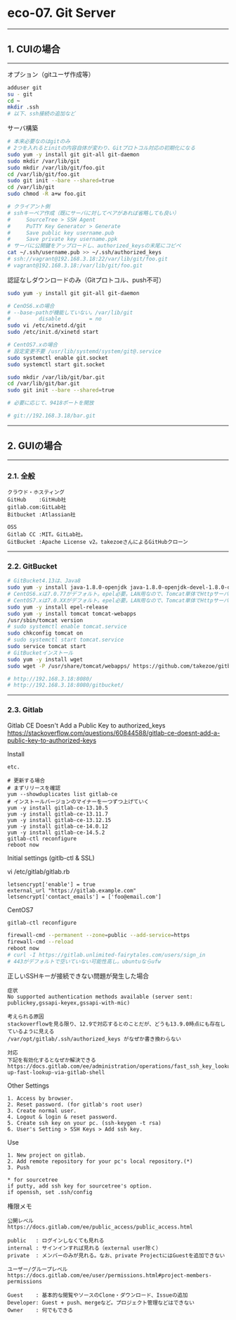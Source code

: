 # eco-07. Git Server
________________________________________
## 1. CUIの場合
________________________________________
オプション（gitユーザ作成等）

```bash
adduser git
su - git
cd ~
mkdir .ssh
# 以下、ssh接続の追加など
```

サーバ構築

```bash
# 本来必要なのはgitのみ
# 2つを入れるとinitの内容自体が変わり、Gitプロトコル対応の初期化になる
sudo yum -y install git git-all git-daemon
sudo mkdir /var/lib/git
sudo mkdir /var/lib/git/foo.git
cd /var/lib/git/foo.git
sudo git init --bare --shared=true
cd /var/lib/git
sudo chmod -R a+w foo.git

# クライアント側
# sshキーペア作成（既にサーバに対してペアがあれば省略しても良い）
#     SourceTree > SSH Agent
#     PuTTY Key Generator > Generate
#     Save public key username.pub
#     Save private key username.ppk
# サーバに公開鍵をアップロードし、authorized_keysの末尾にコピペ
cat ~/.ssh/username.pub >> ~/.ssh/authorized_keys
# ssh://vagrant@192.168.3.18:22/var/lib/git/foo.git
# vagrant@192.168.3.18:/var/lib/git/foo.git
```

認証なしダウンロードのみ（Gitプロトコル、push不可）

```bash
sudo yum -y install git git-all git-daemon

# CenOS6.xの場合
# --base-pathが機能していない。/var/lib/git
#         disable         = no
sudo vi /etc/xinetd.d/git
sudo /etc/init.d/xinetd start

# CentOS7.xの場合
# 設定変更不要 /usr/lib/systemd/system/git@.service
sudo systemctl enable git.socket
sudo systemctl start git.socket

sudo mkdir /var/lib/git/bar.git
cd /var/lib/git/bar.git
sudo git init --bare --shared=true

# 必要に応じて、9418ポートを開放

# git://192.168.3.18/bar.git
```

________________________________________
## 2. GUIの場合
________________________________________
### 2.1. 全般

```text
クラウド・ホスティング
GitHub    :GitHub社
gitlab.com:GitLab社
Bitbucket :Atlassian社

OSS
Gitlab CC :MIT。GitLab社。
GitBucket :Apache License v2。takezoeさんによるGitHubクローン
```

________________________________________
### 2.2. GitBucket

```bash
# GitBucket4.13は、Java8
sudo yum -y install java-1.8.0-openjdk java-1.8.0-openjdk-devel-1.8.0-devel
# CentOS6.xは7.0.77がデフォルト。epel必要。LAN用なので、Tomcat単体でHttpサーバさせてOK
# CentOS7.xは7.0.XXがデフォルト。epel必要。LAN用なので、Tomcat単体でHttpサーバさせてOK
sudo yum -y install epel-release
sudo yum -y install tomcat tomcat-webapps
/usr/sbin/tomcat version
# sudo systemctl enable tomcat.service
sudo chkconfig tomcat on
# sudo systemctl start tomcat.service
sudo service tomcat start
# GitBucketインストール
sudo yum -y install wget
sudo wget -P /usr/share/tomcat/webapps/ https://github.com/takezoe/gitbucket/releases/download/4.13/gitbucket.war

# http://192.168.3.18:8080/
# http://192.168.3.18:8080/gitbucket/
```

________________________________________
### 2.3. Gitlab

Gitlab CE Doesn't Add a Public Key to authorized_keys  
https://stackoverflow.com/questions/60844588/gitlab-ce-doesnt-add-a-public-key-to-authorized-keys

Install

```text
etc.

# 更新する場合
# まずリリースを確認
yum --showduplicates list gitlab-ce
# インストールバージョンのマイナーを一つずつ上げていく
yum -y install gitlab-ce-13.10.5
yum -y install gitlab-ce-13.11.7
yum -y install gitlab-ce-13.12.15
yum -y install gitlab-ce-14.0.12
yum -y install gitlab-ce-14.5.2
gitlab-ctl reconfigure
reboot now
```

Initial settings (gitlb-ctl & SSL)

vi /etc/gitlab/gitlab.rb

```text
letsencrypt['enable'] = true
external_url "https://gitlab.example.com"
letsencrypt['contact_emails'] = ['foo@email.com']
```

CentOS7

```bash
gitlab-ctl reconfigure

firewall-cmd --permanent --zone=public --add-service=https
firewall-cmd --reload
reboot now
# curl -I https://gitlab.unlimited-fairytales.com/users/sign_in
# 443がデフォルトで空いていない可能性高し。ubuntuならufw
```

正しいSSHキーが接続できない問題が発生した場合

```text
症状
No supported authentication methods available (server sent: publickey,gssapi-keyex,gssapi-with-mic)

考えられる原因
stackoverflowを見る限り、12.9で対応するとのことだが、どうも13.9.0時点にも存在しているように見える
/var/opt/gitlab/.ssh/authorized_keys がなぜか書き換わらない

対応
下記を有効化するとなぜか解決できる
https://docs.gitlab.com/ee/administration/operations/fast_ssh_key_lookup.html#setting-up-fast-lookup-via-gitlab-shell
```

Other Settings

```text
1. Access by browser.
2. Reset password. (for gitlab's root user)
3. Create normal user.
4. Logout & login & reset password.
5. Create ssh key on your pc. (ssh-keygen -t rsa)
6. User's Setting > SSH Keys > Add ssh key.
```

Use

```text
1. New project on gitlab.
2. Add remote repository for your pc's local repository.(*)
3. Push

* for sourcetree
if putty, add ssh key for sourcetree's option.
if openssh, set .ssh/config
```

権限メモ

```text
公開レベル
https://docs.gitlab.com/ee/public_access/public_access.html

public   : ログインしなくても見れる
internal : サインインすれば見れる（external user除く）
private  : メンバーのみが見れる。なお、private ProjectにはGuestを追加できない

ユーザー/グループレベル
https://docs.gitlab.com/ee/user/permissions.html#project-members-permissions

Guest    : 基本的な閲覧やソースのClone・ダウンロード、Issueの追加
Developer: Guest + push、mergeなど。プロジェクト管理などはできない
Owner    : 何でもできる 
```
